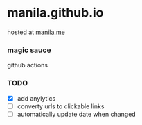 # manila.github.io

hosted at [manila.me](https://manila.me)

### magic sauce

github actions

### TODO

- [x] add anylytics
- [ ] converty urls to clickable links
- [ ] automatically update date when changed
